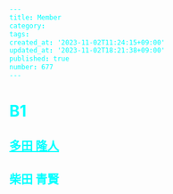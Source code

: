 ```yaml
---
title: Member
category:
tags:
created_at: '2023-11-02T11:24:15+09:00'
updated_at: '2023-11-02T18:21:38+09:00'
published: true
number: 677
---
```


# B1
## [多田 隆人](https://satooru.me/)
<style>
* {
text-size : 120px !important;
color: aqua !important;
backgroung-color:black !important;
}
</style>
<h2><a href="https://kanakanho.vercel.app/"  style="text-decoration: none;">柴田 青賢</a></h2>
